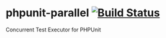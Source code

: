 # phpunit-parallel [![Build Status](https://travis-ci.org/Vektah/phpunit-parallel.svg)](https://travis-ci.org/Vektah/phpunit-parallel)
Concurrent Test Executor for PHPUnit
